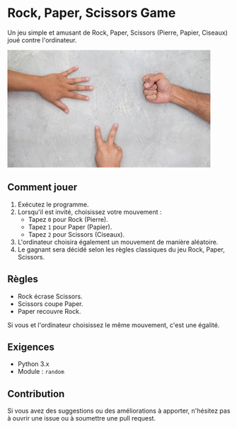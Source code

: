 # Rock, Paper, Scissors Game

Un jeu simple et amusant de Rock, Paper, Scissors (Pierre, Papier, Ciseaux) joué contre l'ordinateur.

![Rock, Paper, Scissors Image](https://github.com/MahamoudAH/pythonProjects/blob/master/rock-paper-scissors/image.jpeg?raw=true)

## Comment jouer

1. Exécutez le programme.
2. Lorsqu'il est invité, choisissez votre mouvement :
   - Tapez `0` pour Rock (Pierre).
   - Tapez `1` pour Paper (Papier).
   - Tapez `2` pour Scissors (Ciseaux).
3. L'ordinateur choisira également un mouvement de manière aléatoire.
4. Le gagnant sera décidé selon les règles classiques du jeu Rock, Paper, Scissors.

## Règles

- Rock écrase Scissors.
- Scissors coupe Paper.
- Paper recouvre Rock.

Si vous et l'ordinateur choisissez le même mouvement, c'est une égalité.

## Exigences

- Python 3.x
- Module : `random`

## Contribution

Si vous avez des suggestions ou des améliorations à apporter, n'hésitez pas à ouvrir une issue ou à soumettre une pull request.
